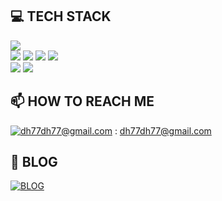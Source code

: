 

## 💻 TECH STACK
![](https://img.shields.io/badge/Swift-FA7343?style=flat-square&logo=Swift&logoColor=white)
<br>
![](https://img.shields.io/badge/Javascript-F7DF1E?style=flat-square&logo=JavaScript&logoColor=black)
![](https://img.shields.io/badge/React-61DAFB?style=flat-square&logo=React&logoColor=black)
![](https://img.shields.io/badge/Redux-764ABC?style=flat-square&logo=Redux&logoColor=white)
![](https://img.shields.io/badge/ReduxSaga-999999?style=flat-square&logo=Redux-Saga&logoColor=white)
<br>
![](https://img.shields.io/badge/Netlify-00C7B7?style=flat-square&logo=Netlify&logoColor=white)
![](https://img.shields.io/badge/MSAzure-0078D4?style=flat-square&logo=MicrosoftAzure&logoColor=white)



## 📫 HOW TO REACH ME
[![dh77dh77@gmail.com](https://img.shields.io/badge/Gmail-d14836?style=flat-square&logo=Gmail&logoColor=white&link=mailto:dh77dh77@gmail.com)](mailto:dh77dh77@gmail.com) : dh77dh77@gmail.com 

## 📄 BLOG
[![BLOG](https://img.shields.io/badge/BLOG-232F3E?style=flat-square)](https://kimcomdong.tistory.com/)


